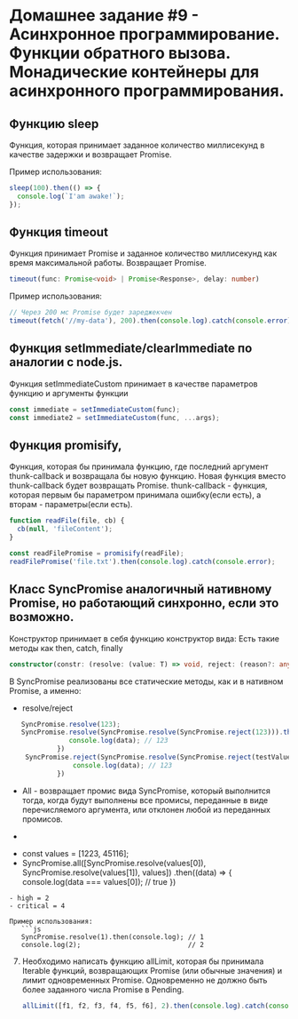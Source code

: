 # Домашнее задание #9 - Асинхронное программирование. Функции обратного вызова. Монадические контейнеры для асинхронного программирования.
## Функцию sleep
Функция, которая принимает заданное количество миллисекунд в качестве задержки и возвращает Promise.

Пример использования:
   ```js
   sleep(100).then(() => {
     console.log(`I'am awake!`);
   });
   ```
   
## Функция timeout
Функция принимает Promise и заданное количество миллисекунд как время максимальной работы. Возвращает Promise. 
```ts
timeout(func: Promise<void> | Promise<Response>, delay: number)
```

Пример использования:

   ```js
   // Через 200 мс Promise будет зареджекчен
   timeout(fetch('//my-data'), 200).then(console.log).catch(console.error);
   ```

## Функция setImmediate/clearImmediate по аналогии с node.js.
Функция setImmediateCustom принимает в качестве параметров функцию и аргументы функции
```js
const immediate = setImmediateCustom(func);
const immediate2 = setImmediateCustom(func, ...args);
```

## Функция promisify, 
 Функция, которая бы принимала функцию, где последний аргумент thunk-callback и возвращала бы  новую функцию. Новая функция вместо thunk-callback будет возвращать   Promise.
 thunk-callback - функция, которая первым бы параметром принимала ошибку(если есть), а вторам - параметры(если есть).

   ```js
   function readFile(file, cb) {
     cb(null, 'fileContent');
   }
   
   const readFilePromise = promisify(readFile);
   readFilePromise('file.txt').then(console.log).catch(console.error);
   ```

## Класс SyncPromise аналогичный нативному Promise, но работающий синхронно, если это возможно.
Конструктор принимает в себя функцию конструктор вида:
Есть такие методы как then, catch, finally
```ts
constructor(constr: (resolve: (value: T) => void, reject: (reason?: any) => void) => void)
```
В SyncPromise реализованы все статические методы, как и в нативном Promise, а именно:

- resolve/reject
```ts
   SyncPromise.resolve(123);
   SyncPromise.resolve(SyncPromise.resolve(SyncPromise.reject(123))).then((data) => {
               console.log(data); // 123
            })
    SyncPromise.reject(SyncPromise.resolve(SyncPromise.reject(testValue))).catch((err) => {
                console.log(data); // 123
            })
```
- All - возвращает промис вида SyncPromise, который выполнится тогда, когда будут выполнены все промисы, переданные в виде перечисляемого аргумента, или отклонен любой из переданных промисов.
- ```ts
-  const values = [1223, 45116];
-  
   SyncPromise.all([SyncPromise.resolve(values[0]), SyncPromise.resolve(values[1]), values])
            .then((data) => {
                console.log(data === values[0]); // true
            })
```
- high = 2
- critical = 4

Пример использования:
   ```js
   SyncPromise.resolve(1).then(console.log); // 1
   console.log(2);                           // 2
   ```


7. Необходимо написать функцию allLimit, которая бы принимала Iterable функций, возвращающих Promise (или обычные значения) и лимит одновременных Promise.
   Одновременно не должно быть более заданного числа Promise в Pending.

   ```js
   allLimit([f1, f2, f3, f4, f5, f6], 2).then(console.log).catch(console.error);
